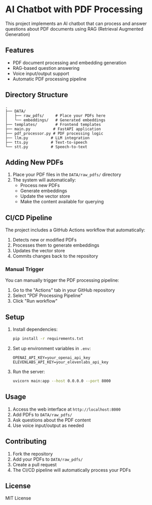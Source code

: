 # AI Chatbot with PDF Processing

This project implements an AI chatbot that can process and answer questions about PDF documents using RAG (Retrieval Augmented Generation)

## Features

- PDF document processing and embedding generation
- RAG-based question answering
- Voice input/output support
- Automatic PDF processing pipeline

## Directory Structure

```
.
├── DATA/
│   ├── raw_pdfs/     # Place your PDFs here
│   └── embeddings/   # Generated embeddings
├── templates/        # Frontend templates
├── main.py          # FastAPI application
├── pdf_processor.py # PDF processing logic
├── llm.py          # LLM integration
├── tts.py          # Text-to-speech
└── stt.py          # Speech-to-text
```

## Adding New PDFs

1. Place your PDF files in the `DATA/raw_pdfs/` directory
2. The system will automatically:
   - Process new PDFs
   - Generate embeddings
   - Update the vector store
   - Make the content available for querying

## CI/CD Pipeline

The project includes a GitHub Actions workflow that automatically:
1. Detects new or modified PDFs
2. Processes them to generate embeddings
3. Updates the vector store
4. Commits changes back to the repository

### Manual Trigger

You can manually trigger the PDF processing pipeline:
1. Go to the "Actions" tab in your GitHub repository
2. Select "PDF Processing Pipeline"
3. Click "Run workflow"

## Setup

1. Install dependencies:
   ```bash
   pip install -r requirements.txt
   ```

2. Set up environment variables in `.env`:
   ```
   OPENAI_API_KEY=your_openai_api_key
   ELEVENLABS_API_KEY=your_elevenlabs_api_key
   ```

3. Run the server:
   ```bash
   uvicorn main:app --host 0.0.0.0 --port 8000
   ```

## Usage

1. Access the web interface at `http://localhost:8000`
2. Add PDFs to `DATA/raw_pdfs/`
3. Ask questions about the PDF content
4. Use voice input/output as needed

## Contributing

1. Fork the repository
2. Add your PDFs to `DATA/raw_pdfs/`
3. Create a pull request
4. The CI/CD pipeline will automatically process your PDFs

## License

MIT License 